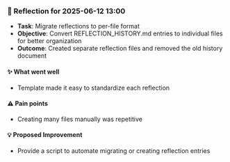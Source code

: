 <!-- reflection-template:start -->
### :book: Reflection for 2025-06-12 13:00
  - **Task**: Migrate reflections to per-file format
  - **Objective**: Convert REFLECTION_HISTORY.md entries to individual files for better organization
  - **Outcome**: Created separate reflection files and removed the old history document

#### :sparkles: What went well
  - Template made it easy to standardize each reflection

#### :warning: Pain points
  - Creating many files manually was repetitive

#### :bulb: Proposed Improvement
  - Provide a script to automate migrating or creating reflection entries
<!-- reflection-template:end -->
